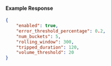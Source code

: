 <!-- Code generated for API Clients. DO NOT EDIT. -->

#### Example Response

```json
{
	"enabled": true,
	"error_threshold_percentage": 0.2,
	"num_buckets": 5,
	"rolling_window": 300,
	"tripped_duration": 120,
	"volume_threshold": 20
}
```

